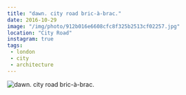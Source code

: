 ```yaml
---
title: "dawn. city road bric-à-brac."
date: 2016-10-29
image: "/img/photo/912b016e6608cfc8f325b2513cf02257.jpg"
location: "City Road"
instagram: true
tags:
 - london
 - city
 - architecture
---
```


![dawn. city road bric-à-brac.](/img/photo/912b016e6608cfc8f325b2513cf02257.jpg)
